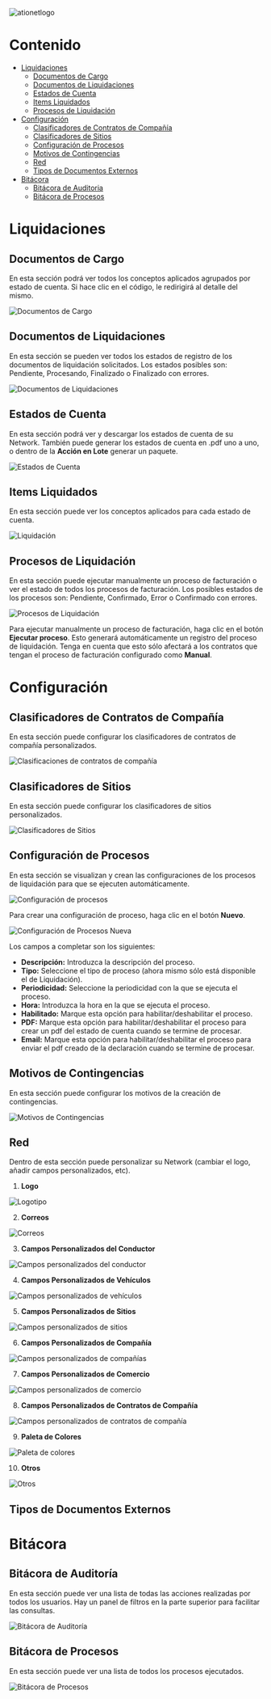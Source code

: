 ![ationetlogo](https://github.com/Ationet/ationetdocs/blob/master/Content/Images/ATIOnetLogo_250x70.png)

# Contenido

- [Liquidaciones](#liquidaciones)
	- [Documentos de Cargo](#documentos-de-cargo)
	- [Documentos de Liquidaciones](#documentos-de-liquidaciones)
	- [Estados de Cuenta](#estados-de-cuenta)
	- [Items Liquidados](#items-liquidados)
	- [Procesos de Liquidación](#procesos-de-liquidación)
- [Configuración](#configuración)
	- [Clasificadores de Contratos de Compañía](#clasificadores-de-contratos-de-compañía)
	- [Clasificadores de Sitios](#clasificadores-de-sitios)
	- [Configuración de Procesos](#configuración-de-procesos)
	- [Motivos de Contingencias](#motivos-de-contingencias)
	- [Red](#red)
	- [Tipos de Documentos Externos](#tipos-de-documentos-externos)
- [Bitácora](#bitácora)
	- [Bitácora de Auditoria](#bitácora-de-auditoría)
	- [Bitácora de Procesos](#bitácora-de-procesos)


# Liquidaciones

## Documentos de Cargo
En esta sección podrá ver todos los conceptos aplicados agrupados por estado de cuenta. Si hace clic en el código, le redirigirá al detalle del mismo.

![Documentos de Cargo](https://github.com/Ationet/ationetdocs/blob/master/Content/Images/Manual%20Usuario%20ATIONet/Liquidaciones/Documentos%20de%20Cargo.PNG)

## Documentos de Liquidaciones
En esta sección se pueden ver todos los estados de registro de los documentos de liquidación solicitados. Los estados posibles son: Pendiente, Procesando, Finalizado o Finalizado con errores.

![Documentos de Liquidaciones](https://github.com/Ationet/ationetdocs/blob/master/Content/Images/Manual%20Usuario%20ATIONet/Liquidaciones/Documentos%20de%20Liquidaciones.PNG)

## Estados de Cuenta
En esta sección podrá ver y descargar los estados de cuenta de su Network. También puede generar los estados de cuenta en .pdf uno a uno, o dentro de la **Acción en Lote** generar un paquete.

![Estados de Cuenta](https://github.com/Ationet/ationetdocs/blob/master/Content/Images/Manual%20Usuario%20ATIONet/Liquidaciones/Estados%20de%20Cuenta.PNG)

## Items Liquidados
En esta sección puede ver los conceptos aplicados para cada estado de cuenta.

![Liquidación](https://github.com/Ationet/ationetdocs/blob/master/Content/Images/Manual%20Usuario%20ATIONet/Liquidaciones/Items%20Liquidados.PNG)

## Procesos de Liquidación
En esta sección puede ejecutar manualmente un proceso de facturación o ver el estado de todos los procesos de facturación. Los posibles estados de los procesos son: Pendiente, Confirmado, Error o Confirmado con errores.

![Procesos de Liquidación](https://github.com/Ationet/ationetdocs/blob/master/Content/Images/Manual%20Usuario%20ATIONet/Liquidaciones/Procesos%20de%20Liquidaci%C3%B3n.PNG)

Para ejecutar manualmente un proceso de facturación, haga clic en el botón **Ejecutar proceso**. Esto generará automáticamente un registro del proceso de liquidación. Tenga en cuenta que esto sólo afectará a los contratos que tengan el proceso de facturación configurado como **Manual**.

# Configuración

## Clasificadores de Contratos de Compañía
En esta sección puede configurar los clasificadores de contratos de compañía personalizados.

![Clasificaciones de contratos de compañía](https://github.com/Ationet/ationetdocs/blob/master/Content/Images/Manual%20Usuario%20ATIONet/Configuraci%C3%B3n/Clasificadores%20de%20Contratos%20de%20Compa%C3%B1%C3%ADa.PNG)

## Clasificadores de Sitios
En esta sección puede configurar los clasificadores de sitios personalizados.

![Clasificadores de Sitios](https://github.com/Ationet/ationetdocs/blob/master/Content/Images/Manual%20Usuario%20ATIONet/Configuraci%C3%B3n/Clasificadores%20de%20Sitios.PNG)

## Configuración de Procesos
En esta sección se visualizan y crean las configuraciones de los procesos de liquidación para que se ejecuten automáticamente.

![Configuración de procesos](https://github.com/Ationet/ationetdocs/blob/master/Content/Images/Manual%20Usuario%20ATIONet/Configuraci%C3%B3n/Configuraciones%20de%20Procesos.PNG)

Para crear una configuración de proceso, haga clic en el botón **Nuevo**.

![Configuración de Procesos Nueva](https://github.com/Ationet/ationetdocs/blob/master/Content/Images/Manual%20Usuario%20ATIONet/Configuraci%C3%B3n/Configuraciones%20de%20Procesos%20Nuevo.PNG)

Los campos a completar son los siguientes:

* **Descripción:** Introduzca la descripción del proceso.
* **Tipo:** Seleccione el tipo de proceso (ahora mismo sólo está disponible el de Liquidación).
* **Periodicidad:** Seleccione la periodicidad con la que se ejecuta el proceso.
* **Hora:** Introduzca la hora en la que se ejecuta el proceso.
* **Habilitado:** Marque esta opción para habilitar/deshabilitar el proceso.
* **PDF:** Marque esta opción para habilitar/deshabilitar el proceso para crear un pdf del estado de cuenta cuando se termine de procesar.
* **Email:** Marque esta opción para habilitar/deshabilitar el proceso para enviar el pdf creado de la declaración cuando se termine de procesar.

## Motivos de Contingencias
En esta sección puede configurar los motivos de la creación de contingencias.

![Motivos de Contingencias](https://github.com/Ationet/ationetdocs/blob/master/Content/Images/Manual%20Usuario%20ATIONet/Configuraci%C3%B3n/Motivos%20de%20Contingencias.PNG)

## Red
Dentro de esta sección puede personalizar su Network (cambiar el logo, añadir campos personalizados, etc).

1. **Logo**

![Logotipo](https://github.com/Ationet/ationetdocs/blob/master/Content/Images/Manual%20Usuario%20ATIONet/Configuraci%C3%B3n/Network%20-%20Logo.PNG)

2. **Correos**

![Correos](https://github.com/Ationet/ationetdocs/blob/master/Content/Images/Manual%20Usuario%20ATIONet/Configuraci%C3%B3n/Network%20-%20Correos.PNG)

3. **Campos Personalizados del Conductor**

![Campos personalizados del conductor](https://github.com/Ationet/ationetdocs/blob/master/Content/Images/Manual%20Usuario%20ATIONet/Configuraci%C3%B3n/Network%20-%20Conductores.PNG)

4. **Campos Personalizados de Vehículos**

![Campos personalizados de vehículos](https://github.com/Ationet/ationetdocs/blob/master/Content/Images/Manual%20Usuario%20ATIONet/Configuraci%C3%B3n/Network%20-%20Veh%C3%ADculos.PNG)

5. **Campos Personalizados de Sitios**

![Campos personalizados de sitios](https://github.com/Ationet/ationetdocs/blob/master/Content/Images/Manual%20Usuario%20ATIONet/Configuraci%C3%B3n/Network%20-%20Sitios.PNG)

6. **Campos Personalizados de Compañía**

![Campos personalizados de compañías](https://github.com/Ationet/ationetdocs/blob/master/Content/Images/Manual%20Usuario%20ATIONet/Configuraci%C3%B3n/Network%20-%20Compa%C3%B1%C3%ADas.PNG)

7. **Campos Personalizados de Comercio**

![Campos personalizados de comercio](https://github.com/Ationet/ationetdocs/blob/master/Content/Images/Manual%20Usuario%20ATIONet/Configuraci%C3%B3n/Network%20-%20Comercios.PNG)

8. **Campos Personalizados de Contratos de Compañía**

![Campos personalizados de contratos de compañía](https://github.com/Ationet/ationetdocs/blob/master/Content/Images/Manual%20Usuario%20ATIONet/Configuraci%C3%B3n/Network%20-%20Contratos%20de%20Compa%C3%B1%C3%ADa.PNG)

9. **Paleta de Colores**

![Paleta de colores](https://github.com/Ationet/ationetdocs/blob/master/Content/Images/Manual%20Usuario%20ATIONet/Configuraci%C3%B3n/Network%20-%20Paleta%20de%20Colores.PNG)

10. **Otros**

![Otros](https://github.com/Ationet/ationetdocs/blob/master/Content/Images/Manual%20Usuario%20ATIONet/Configuraci%C3%B3n/Network%20-%20Otros.PNG)

## Tipos de Documentos Externos



# Bitácora

## Bitácora de Auditoría
En esta sección puede ver una lista de todas las acciones realizadas por todos los usuarios. Hay un panel de filtros en la parte superior para facilitar las consultas.

![Bitácora de Auditoría](https://github.com/Ationet/ationetdocs/blob/master/Content/Images/Manual%20Usuario%20ATIONet/Bitacora/Bitacora%20de%20Auditoria.PNG)

## Bitácora de Procesos
En esta sección puede ver una lista de todos los procesos ejecutados.

![Bitácora de Procesos](https://github.com/Ationet/ationetdocs/blob/master/Content/Images/Manual%20Usuario%20ATIONet/Bitacora/Bitacora%20de%20Procesos.PNG)
